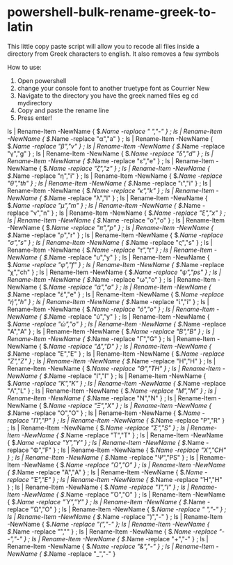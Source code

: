# powershell-bulk-rename-greek-to-latin
This little copy paste script will allow you to recode all files inside a directory from Greek characters to english. It also removes a few symbols

How to use:
1) Open powershell
2) change your console font to another truetype font as Courrier New
3) Navigate to the directory you have the greek named files eg cd mydirectory
4) Copy and paste the rename line
5) Press enter!

ls | Rename-Item -NewName { $_.Name -replace " ","-" } ; ls | Rename-Item -NewName { $_.Name -replace "α","a" } ; ls | Rename-Item -NewName { $_.Name -replace "β","v" } ; ls | Rename-Item -NewName { $_.Name -replace "γ","g" } ; ls | Rename-Item -NewName { $_.Name -replace "δ","d" } ; ls | Rename-Item -NewName { $_.Name -replace "ε","e" } ; ls | Rename-Item -NewName { $_.Name -replace "ζ","z" } ; ls | Rename-Item -NewName { $_.Name -replace "η","i" } ; ls | Rename-Item -NewName { $_.Name -replace "θ","th" } ; ls | Rename-Item -NewName { $_.Name -replace "ι","i" } ; ls | Rename-Item -NewName { $_.Name -replace "κ","k" } ; ls | Rename-Item -NewName { $_.Name -replace "λ","l" } ; ls | Rename-Item -NewName { $_.Name -replace "μ","m" } ; ls | Rename-Item -NewName { $_.Name -replace "ν","n" } ; ls | Rename-Item -NewName { $_.Name -replace "ξ","x" } ; ls | Rename-Item -NewName { $_.Name -replace "ο","o" } ; ls | Rename-Item -NewName { $_.Name -replace "π","p" } ; ls | Rename-Item -NewName { $_.Name -replace "ρ","r" } ; ls | Rename-Item -NewName { $_.Name -replace "σ","s" } ; ls | Rename-Item -NewName { $_.Name -replace "ς","s" } ; ls | Rename-Item -NewName { $_.Name -replace "τ","t" } ; ls | Rename-Item -NewName { $_.Name -replace "υ","y" } ; ls | Rename-Item -NewName { $_.Name -replace "φ","f" } ; ls | Rename-Item -NewName { $_.Name -replace "χ","ch" } ; ls | Rename-Item -NewName { $_.Name -replace "ψ","ps" } ; ls | Rename-Item -NewName { $_.Name -replace "ω","o" } ; ls | Rename-Item -NewName { $_.Name -replace "ά","a" } ; ls | Rename-Item -NewName { $_.Name -replace "έ","e" } ; ls | Rename-Item -NewName { $_.Name -replace "ή","h" } ; ls | Rename-Item -NewName { $_.Name -replace "ί","i" } ; ls | Rename-Item -NewName { $_.Name -replace "ό","o" } ; ls | Rename-Item -NewName { $_.Name -replace "ύ","y" } ; ls | Rename-Item -NewName { $_.Name -replace "ώ","o" } ; ls | Rename-Item -NewName { $_.Name -replace "Α","A" } ; ls | Rename-Item -NewName { $_.Name -replace "Β","B" } ; ls | Rename-Item -NewName { $_.Name -replace "Γ","G" } ; ls | Rename-Item -NewName { $_.Name -replace "Δ","D" } ; ls | Rename-Item -NewName { $_.Name -replace "Ε","E" } ; ls | Rename-Item -NewName { $_.Name -replace "Ζ","Z" } ; ls | Rename-Item -NewName { $_.Name -replace "Η","H" } ; ls | Rename-Item -NewName { $_.Name -replace "Θ","TH" } ; ls | Rename-Item -NewName { $_.Name -replace "Ι","I" } ; ls | Rename-Item -NewName { $_.Name -replace "Κ","K" } ; ls | Rename-Item -NewName { $_.Name -replace "Λ","L" } ; ls | Rename-Item -NewName { $_.Name -replace "Μ","M" } ; ls | Rename-Item -NewName { $_.Name -replace "Ν","N" } ; ls | Rename-Item -NewName { $_.Name -replace "Ξ","X" } ; ls | Rename-Item -NewName { $_.Name -replace "Ο","O" } ; ls | Rename-Item -NewName { $_.Name -replace "Π","P" } ; ls | Rename-Item -NewName { $_.Name -replace "Ρ","R" } ; ls | Rename-Item -NewName { $_.Name -replace "Σ","S" } ; ls | Rename-Item -NewName { $_.Name -replace "Τ","T" } ; ls | Rename-Item -NewName { $_.Name -replace "Υ","Y" } ; ls | Rename-Item -NewName { $_.Name -replace "Φ","F" } ; ls | Rename-Item -NewName { $_.Name -replace "Χ","CH" } ; ls | Rename-Item -NewName { $_.Name -replace "Ψ","PS" } ; ls | Rename-Item -NewName { $_.Name -replace "Ω","O" } ; ls | Rename-Item -NewName { $_.Name -replace "Ά","A" } ; ls | Rename-Item -NewName { $_.Name -replace "Έ","E" } ; ls | Rename-Item -NewName { $_.Name -replace "Ή","H" } ; ls | Rename-Item -NewName { $_.Name -replace "Ί","I" } ; ls | Rename-Item -NewName { $_.Name -replace "Ό","O" } ; ls | Rename-Item -NewName { $_.Name -replace "Ύ","Y" } ; ls | Rename-Item -NewName { $_.Name -replace "Ώ","O" } ; ls | Rename-Item -NewName { $_.Name -replace " ","-" } ; ls | Rename-Item -NewName { $_.Name -replace "\)","-" } ; ls | Rename-Item -NewName { $_.Name -replace "\(","-" }; ls | Rename-Item -NewName { $_.Name -replace "́","" } ; ls | Rename-Item -NewName { $_.Name -replace "--","-" } ; ls | Rename-Item -NewName { $_.Name -replace "\+","-" } ; ls | Rename-Item -NewName { $_.Name -replace "\&","-" } ; ls | Rename-Item -NewName { $_.Name -replace "_","-" }
